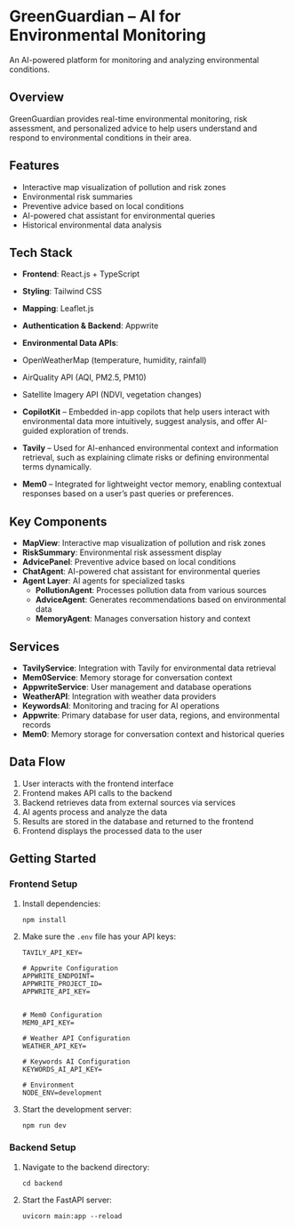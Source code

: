 # GreenGuardian – AI for Environmental Monitoring

An AI-powered platform for monitoring and analyzing environmental conditions.

## Overview
GreenGuardian provides real-time environmental monitoring, risk assessment, and personalized advice to help users understand and respond to environmental conditions in their area.

## Features
- Interactive map visualization of pollution and risk zones
- Environmental risk summaries
- Preventive advice based on local conditions
- AI-powered chat assistant for environmental queries
- Historical environmental data analysis

## Tech Stack
- **Frontend**: React.js + TypeScript
-	**Styling**: Tailwind CSS 
-	**Mapping**: Leaflet.js
-	**Authentication & Backend**: Appwrite
-	**Environmental Data APIs**:

  - OpenWeatherMap (temperature, humidity, rainfall)
  - AirQuality API (AQI, PM2.5, PM10)
  - Satellite Imagery API (NDVI, vegetation changes)

-	**CopilotKit** – Embedded in-app copilots that help users interact with environmental data more intuitively, suggest analysis, and offer AI-guided exploration of trends.
-	**Tavily** – Used for AI-enhanced environmental context and information retrieval, such as explaining climate risks or defining environmental terms dynamically.
-	**Mem0** – Integrated for lightweight vector memory, enabling contextual responses based on a user’s past queries or preferences.


## Key Components
- **MapView**: Interactive map visualization of pollution and risk zones
- **RiskSummary**: Environmental risk assessment display
- **AdvicePanel**: Preventive advice based on local conditions
- **ChatAgent**: AI-powered chat assistant for environmental queries
- **Agent Layer**: AI agents for specialized tasks
    - **PollutionAgent**: Processes pollution data from various sources
    - **AdviceAgent**: Generates recommendations based on environmental data
    - **MemoryAgent**: Manages conversation history and context

## Services
- **TavilyService**: Integration with Tavily for environmental data retrieval
- **Mem0Service**: Memory storage for conversation context
- **AppwriteService**: User management and database operations
- **WeatherAPI**: Integration with weather data providers
- **KeywordsAI**: Monitoring and tracing for AI operations
- **Appwrite**: Primary database for user data, regions, and environmental records
- **Mem0**: Memory storage for conversation context and historical queries

## Data Flow

1. User interacts with the frontend interface
2. Frontend makes API calls to the backend
3. Backend retrieves data from external sources via services
4. AI agents process and analyze the data
5. Results are stored in the database and returned to the frontend
6. Frontend displays the processed data to the user


## Getting Started

### Frontend Setup
1. Install dependencies:
   ```
   npm install
   ```

2. Make sure the `.env` file has your API keys:
   ```
   TAVILY_API_KEY=

   # Appwrite Configuration
   APPWRITE_ENDPOINT=
   APPWRITE_PROJECT_ID=
   APPWRITE_API_KEY=
   
   
   # Mem0 Configuration
   MEM0_API_KEY=

   # Weather API Configuration
   WEATHER_API_KEY=
   
   # Keywords AI Configuration
   KEYWORDS_AI_API_KEY=
   
   # Environment
   NODE_ENV=development

   ```

3. Start the development server:
   ```
   npm run dev
   ```

### Backend Setup
1. Navigate to the backend directory:
   ```
   cd backend
   ```

2. Start the FastAPI server:
   ```
   uvicorn main:app --reload
   ```
